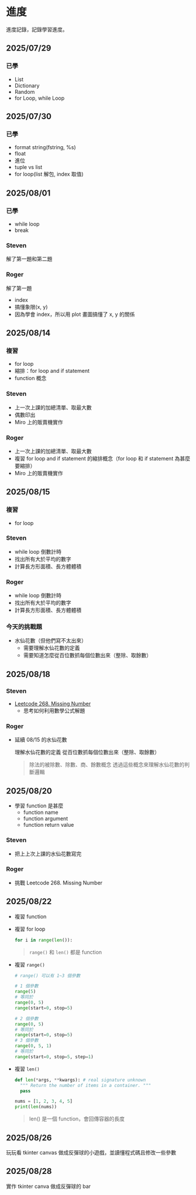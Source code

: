 # 進度

進度記錄，記錄學習進度。

## 2025/07/29

### 已學

- List
- Dictionary
- Random
- for Loop, while Loop

## 2025/07/30

### 已學

- format string(fstring, %s)
- float
- 進位
- tuple vs list
- for loop(list 解包, index 取值)

## 2025/08/01

### 已學

- while loop
- break

### Steven

解了第一題和第二題

### Roger

解了第一題

- index
- 搞懂象限(x, y)
- 因為學會 index，所以用 plot 畫圖搞懂了 x, y 的關係

## 2025/08/14

### 複習

- for loop
- 縮排：for loop and if statement
- function 概念

### Steven

- 上一次上課的加總清單、取最大數
- 偶數印出
- Miro 上的販賣機實作

### Roger

- 上一次上課的加總清單、取最大數
- 複習 for loop and if statement 的縮排概念（for loop 和 if statement 為甚麼要縮排）
- Miro 上的販賣機實作

## 2025/08/15

### 複習

- for loop

### Steven

- while loop 倒數計時
- 找出所有大於平均的數字
- 計算長方形面積、長方體體積

### Roger

- while loop 倒數計時
- 找出所有大於平均的數字
- 計算長方形面積、長方體體積

### 今天的挑戰題

- 水仙花數（但他們寫不太出來）
  - 需要理解水仙花數的定義
  - 需要知道怎麼從百位數抓每個位數出來（整除、取餘數）

## 2025/08/18

### Steven

- [Leetcode 268. Missing Number](https://leetcode.com/problems/missing-number/)
  - 思考如何利用數學公式解題

### Roger

- 延續 08/15 的水仙花數

  理解水仙花數的定義
  從百位數抓每個位數出來（整除、取餘數）

  > 除法的被除數、除數、商、餘數概念
  > 透過這些概念來理解水仙花數的判斷邏輯

## 2025/08/20

- 學習 function 是甚麼
  - function name
  - function argument
  - function return value

### Steven

- 把上上次上課的水仙花數寫完

### Roger

- 挑戰 Leetcode 268. Missing Number

## 2025/08/22

- 複習 function
- 複習 for loop

  ```python
  for i in range(len()):
  ```

  > `range()` 和 `len()` 都是 function

- 複習 `range()`

  ```python
  # range() 可以有 1~3 個參數

  # 1 個參數
  range(5)
  # 等同於
  range(0, 5)
  range(start=0, stop=5)

  # 2 個參數
  range(0, 5)
  # 等同於
  range(start=0, stop=5)
  # 3 個參數
  range(0, 5, 1)
  # 等同於
  range(start=0, stop=5, step=1)
  ```

- 複習 `len()`

  ```python
  def len(*args, **kwargs): # real signature unknown
    """ Return the number of items in a container. """
    pass

  nums = [1, 2, 3, 4, 5]
  print(len(nums))
  ```

  > len() 是一個 function，會回傳容器的長度

## 2025/08/26

玩玩看 tkinter canvas 做成反彈球的小遊戲，並讀懂程式碼且修改一些參數

## 2025/08/28

實作 tkinter canva 做成反彈球的 bar
